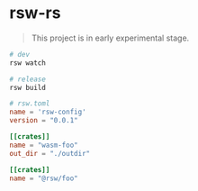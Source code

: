 # rsw-rs

> This project is in early experimental stage.

```bash
# dev
rsw watch

# release
rsw build
```

```toml
# rsw.toml
name = 'rsw-config'
version = "0.0.1"

[[crates]]
name = "wasm-foo"
out_dir = "./outdir"

[[crates]]
name = "@rsw/foo"
```
